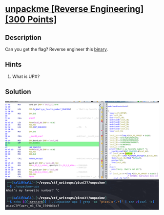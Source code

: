 # [unpackme [Reverse Engineering] [300 Points]](https://play.picoctf.org/practice/challenge/313?category=3&originalEvent=70&page=1) #

## Description ##
Can you get the flag?
Reverse engineer this [binary](https://artifacts.picoctf.net/c/205/unpackme-upx).

## Hints ##
1. What is UPX?
   
## Solution ##
![](images/01.png)
![](images/02.png)
